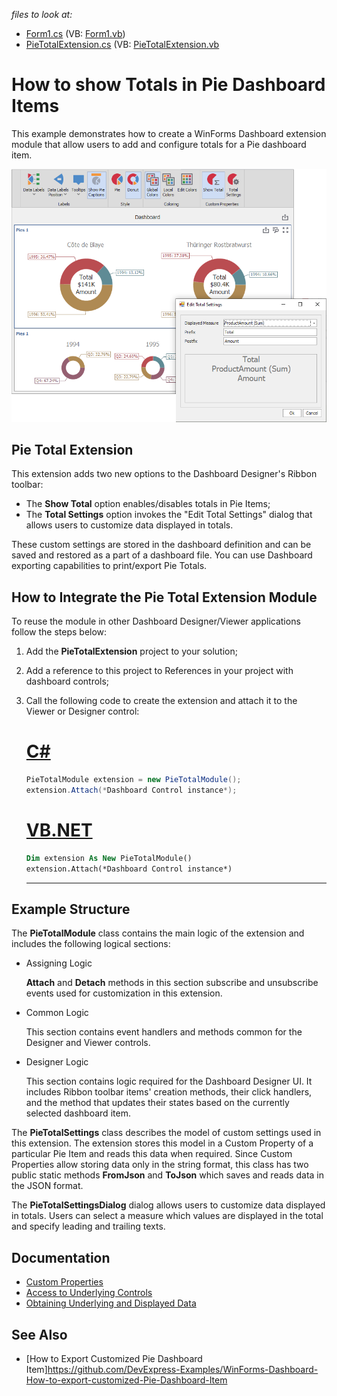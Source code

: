 
_files to look at:_

* [Form1.cs](./CS/winforms-designer-how-to-show-totals-in-pie-dashboard-items/Form1.cs) (VB: [Form1.vb](./VB/winforms-designer-how-to-show-totals-in-pie-dashboard-items/Form1.vb))
* [PieTotalExtension.cs](./CS/PieTotalExtension/PieTotalExtension.cs) (VB: [PieTotalExtension.vb](./VB/PieTotalExtension/PieTotalExtension.vb)

# How to show Totals in Pie Dashboard Items
 
This example demonstrates how to create a WinForms Dashboard extension module that allow users to add and configure totals for a Pie dashboard item.

![](images/pie-totals.png)

## Pie Total Extension

This extension adds two new options to the Dashboard Designer's Ribbon toolbar: 
 - The **Show Total** option enables/disables totals in Pie Items;
 - The **Total Settings** option invokes the "Edit Total Settings" dialog that allows users to customize data displayed in totals.
 
These custom settings are stored in the dashboard definition and can be saved and restored as a part of a dashboard file. You can use Dashboard exporting capabilities to print/export Pie Totals.

## How to Integrate the Pie Total Extension Module

To reuse the module in other Dashboard Designer/Viewer applications follow the steps below:

1. Add the **PieTotalExtension** project to your solution;
2. Add a reference to this project to References in your project with dashboard controls;
3. Call the following code to create the extension and attach it to the Viewer or Designer control:

    # [C#](#tab/tabid-csharp)
    
    ```csharp
    PieTotalModule extension = new PieTotalModule();
    extension.Attach(*Dashboard Control instance*);
    ```
    # [VB.NET](#tab/tabid-vb)
    
    ```vb
    Dim extension As New PieTotalModule()
    extension.Attach(*Dashboard Control instance*)
    ```
    ***

## Example Structure    

The **PieTotalModule** class contains the main logic of the extension and includes the following logical sections: 

* Assigning Logic

    **Attach** and **Detach** methods in this section subscribe and unsubscribe events used for customization in this extension.

* Common Logic

    This section contains event handlers and methods common for the Designer and Viewer controls. 

* Designer Logic

    This section contains logic required for the Dashboard Designer UI. It includes Ribbon toolbar items' creation methods, their click handlers, and the method that updates their states based on the currently selected dashboard item.

The **PieTotalSettings** class describes the model of custom settings used in this extension. The extension stores this model in a Custom Property of a particular Pie Item and reads this data when required. Since Custom Properties allow storing data only in the string format, this class has two public static methods **FromJson** and **ToJson** which saves and reads data in the JSON format.

The **PieTotalSettingsDialog** dialog allows users to customize data displayed in totals. Users can select a measure which values are displayed in the total and specify leading and trailing texts.  

## Documentation

* [Custom Properties](https://docs.devexpress.com/Dashboard/401595/winforms-designer/custom-properties)
* [Access to Underlying Controls](https://docs.devexpress.com/Dashboard/401095/winforms-designer/access-to-underlying-controls)
* [Obtaining Underlying and Displayed Data](https://docs.devexpress.com/Dashboard/17269/winforms-viewer/obtaining-underlying-and-displayed-data)

## See Also

* [How to Export Customized Pie Dashboard Item]https://github.com/DevExpress-Examples/WinForms-Dashboard-How-to-export-customized-Pie-Dashboard-Item 

